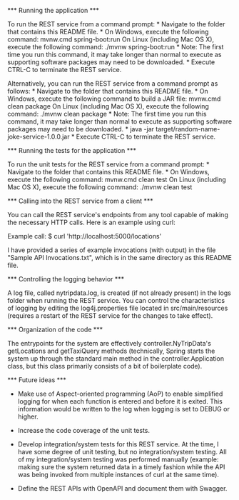 
*** Running the application ***

To run the REST service from a command prompt:
    * Navigate to the folder that contains this README file.
    * On Windows, execute the following command: mvnw.cmd spring-boot:run
      On Linux (including Mac OS X), execute the following command: ./mvnw spring-boot:run
    * Note: The first time you run this command, it may take longer than normal to execute
      as supporting software packages may need to be downloaded.
    * Execute CTRL-C to terminate the REST service.

Alternatively, you can run the REST service from a command prompt as follows:
    * Navigate to the folder that contains this README file.
    * On Windows, execute the following command to build a JAR file: mvnw.cmd clean package
      On Linux (including Mac OS X), execute the following command: ./mvnw clean package
    * Note: The first time you run this command, it may take longer than normal to execute
      as supporting software packages may need to be downloaded.
    * java -jar target/random-name-joke-service-1.0.0.jar
    * Execute CTRL-C to terminate the REST service.

*** Running the tests for the application ***

To run the unit tests for the REST service from a command prompt:
    * Navigate to the folder that contains this README file.
    * On Windows, execute the following command: mvnw.cmd clean test
      On Linux (including Mac OS X), execute the following command: ./mvnw clean test

*** Calling into the REST service from a client ***

You can call the REST service's endpoints from any tool capable of making the necessary
HTTP calls. Here is an example using curl:

Example call:
$ curl 'http://localhost:5000/locations'

I have provided a series of example invocations (with output) in the file "Sample API Invocations.txt",
which is in the same directory as this README file.

*** Controlling the logging behavior ***

A log file, called nytripdata.log, is created (if not already present) in the logs folder
when running the REST service. You can control the characteristics of logging by editing the
log4j.properties file located in src/main/resources (requires a restart of the REST service
for the changes to take effect).

*** Organization of the code ***

The entrypoints for the system are effectively controller.NyTripData's getLocations and getTaxiQuery
methods (technically, Spring starts the system up through the standard main method in the
controller.Application class, but this class primarily consists of a bit of boilerplate code).

*** Future ideas ***

* Make use of Aspect-oriented programming (AoP) to enable simplified logging for when each
  function is entered and before it is exited. This information would be written to the log
  when logging is set to DEBUG or higher.

* Increase the code coverage of the unit tests.

* Develop integration/system tests for this REST service. At the time, I have some degree of unit
  testing, but no integration/system testing. All of my integration/system testing was performed
  manually (example: making sure the system returned data in a timely fashion while the API was
  being invoked from multiple instances of curl at the same time).

* Define the REST APIs with OpenAPI and document them with Swagger.
